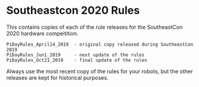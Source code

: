 # Southeastcon 2020 Rules

This contains copies of each of the rule releases for the SoutheastCon
2020 hardware compeitition.

    PiDayRules_April14_2019  - original copy released during SoutheastCon 2019
    PiDayRules_Jun1_2019     - next update of the rules
    PiDayRules_Oct21_2019    - final update of the rules

Always use the most recent copy of the rules for your robots, but the 
other releases are kept for historical purposes.

